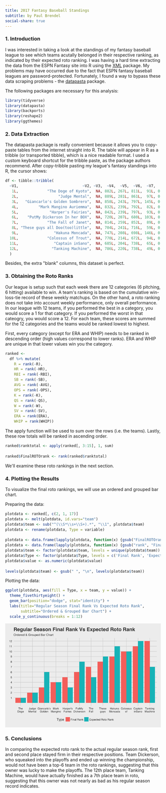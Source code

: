 ```yaml
---
title: 2017 Fantasy Baseball Standings
subtitle: by Paul Brendel
social-share: true
---
```

### 1. Introduction

I was interested in taking a look at the standings of my fantasy baseball league to see which teams acutally belonged in their respective ranking, as indicated by their expected roto ranking.  I was having a hard time extracting the data from the ESPN Fantasy site into R using the [XML](https://cran.r-project.org/web/packages/XML/index.html) package.  My problems may have occurred due to the fact that ESPN fantasy baseball leagues are password-protected.  Fortunately, I found a way to bypass these data scraping problems - the [datapasta](https://cran.r-project.org/web/packages/datapasta/vignettes/how-to-datapasta.html) package.

The following packages are necessary for this analysis:

```r
library(tidyverse)
library(datapasta)
library(backports)
library(reshape2)
library(ggthemes)
```
### 2. Data Extraction

The datapasta package is really convenient because it allows you to copy-paste tables from the internet straight into R.     The table will appear in R as a tribble (or transported tibble), which is a nice readable format.  I used a custom keyboard shortcut for the tribble paste, as the package authors recommend.  After copy-tribble pasting my league's fantasy standings into R, the cursor shows:

```r
df <- tibble::tribble(
  ~V1,                             ~V2, ~V3,  ~V4,  ~V5,  ~V6,  ~V7,   ~V8,   ~V9, ~V10,  ~V11, ~V12, ~V13, ~V14,  ~V15,  ~V16, ~V17, ~V18,
   1L,             "The Doge of Kyoto",  NA, 882L, 267L, 811L,  91L, 0.2697, 0.8297,   NA, 1689L, 136L, 114L,  72L, 3.754, 1.214,   NA,  96L,
   2L,                  "Judge Mental",  NA, 889L, 281L, 861L,  97L, 0.2838, 0.8631,   NA, 1545L, 119L,  96L,  55L, 3.825, 1.261,   NA,  90L,
   3L,   "Giancarlo's Golden Sombrero",  NA, 858L, 243L, 797L, 145L, 0.2805, 0.8205,   NA, 1388L, 110L,  88L,  80L, 4.104, 1.288,   NA,  86L,
   4L,         "Mark Mangino Auriemma",  NA, 832L, 239L, 792L,  82L, 0.2647, 0.8029,   NA, 1538L, 123L, 115L,  92L, 3.829, 1.282,   NA,  94L,
   5L,              "Harper's Fairies",  NA, 842L, 239L, 797L,  93L, 0.2612, 0.8006,   NA, 1538L, 103L,  97L, 131L, 3.822, 1.234,   NA, 139L,
   6L,    "PutMy Dickerson In her BOX",  NA, 720L, 207L, 680L, 103L, 0.2562, 0.7804,   NA, 1481L, 107L,  96L, 118L, 3.928, 1.247,   NA,  67L,
   7L,             "The Fall of Janet",  NA, 814L, 259L, 852L,  89L, 0.2645, 0.8226,   NA, 1329L, 111L, 101L,  84L, 3.902, 1.255,   NA,  68L,
   8L, "These guys all Doo(too)little",  NA, 704L, 241L, 716L,  59L, 0.2738, 0.8167,   NA, 1468L, 112L,  83L,  84L, 4.266, 1.346,   NA,  35L,
   9L,                "Hakuna Moncada",  NA, 747L, 208L, 698L, 146L, 0.2705, 0.7873,   NA, 1186L,  94L,  85L,  38L, 4.495, 1.334,   NA, 122L,
  10L,             "Colossus of Trout",  NA, 770L, 214L, 672L,  94L, 0.2598, 0.7926,   NA, 1357L, 114L,  93L,  42L, 4.269, 1.256,   NA,  26L,
  11L,                "Captain inSano",  NA, 685L, 204L, 738L,  65L, 0.2666, 0.767,   NA, 1177L, 104L,  83L,  52L, 4.167, 1.299,   NA,  40L,
  12L,               "Tanking Machine",  NA, 786L, 220L, 738L,  49L, 0.286, 0.8333,   NA,  906L,  72L,  60L,  88L, 3.832, 1.222,   NA,   9L
  )
```
Besides, the extra "blank" columns, this dataset is perfect.

### 3. Obtaining the Roto Ranks

Our league is setup such that each week there are 12 categories (6 pitching, 6 hitting) available to win.  A team's ranking is based on the cumulative win-loss-tie record of these weekly matchups.  On the other hand, a roto ranking does not take into account weekly performance, only overall performance.  In our league with 12 teams, if you performed the best in a category, you would score a 1 for that category.  If you performed the worst in that cateogry, you would score a 12.  For each team, these scores are summed for the 12 categories and the teams would be ranked lowest to highest.

First, every category (except for ERA and WHIP) needs to be ranked in descending order (high values correspond to lower ranks). ERA and WHIP are unique in that lower values win you the category.

```r
ranked <- 
  df %>% mutate(
    R = rank(-R),
    HR = rank(-HR),
    RBI = rank(-RBI),
    SB = rank(-SB),
    AVG = rank(-AVG),
    OPS = rank(-OPS),
    K = rank(-K),
    QS = rank(-QS),
    W = rank(-W),
    SV = rank(-SV),
    ERA = rank(ERA),
    WHIP = rank(WHIP))
```
The apply function will be used to sum over the rows (i.e. the teams).  Lastly, these row totals will be ranked in ascending order. 

```r
ranked$ranktotal <- apply(ranked[, 3:15], 1, sum)

ranked$FinalROTOrank <- rank(ranked$ranktotal)
```
We'll examine these roto rankings in the next section.

### 4. Plotting the Results

To visualize the final roto rankings, we will use an ordered and grouped bar chart.

Preparing the data:

```r
plotdata <- ranked[, c(2, 1, 17)]
plotdata <- melt(plotdata, id.vars="team")
plotdata$team <- sub("^(\\S*\\s+\\S+).*", "\\1", plotdata$team)
plotdata <- rename(plotdata, Type = variable)

plotdata <- data.frame(lapply(plotdata, function(x) {gsub("FinalROTOrank", "Expected Roto Rank", x)}), stringsAsFactors=FALSE)
plotdata <- data.frame(lapply(plotdata, function(x) {gsub("rank", "Final Rank", x)}), stringsAsFactors=FALSE)
plotdata$team <- factor(plotdata$team, levels = unique(plotdata$team))
plotdata$Type <- factor(plotdata$Type, levels = c('Final Rank', 'Expected Roto Rank'))
plotdata$value <- as.numeric(plotdata$value)

levels(plotdata$team) <- gsub(" ", "\n", levels(plotdata$team))
```

Plotting the data:

```r
ggplot(plotdata, aes(fill = Type, x = team, y = value)) +
  theme_fivethirtyeight() +
  geom_bar(position="dodge", stat="identity") +
  labs(title="Regular Season Final Rank Vs Expected Roto Rank", 
       subtitle="Ordered & Grouped Bar Chart") +
  scale_y_continuous(breaks = 1:12)
```

![Standings](Standings.png)

### 5. Conclusions

In comparing the expected roto rank to the actual regular season rank, first and second place stayed firm in their respective positions.  Team Dickerson, who squeaked into the playoffs and ended up winning the championship, would not have been a top-6 team in the roto rankings, suggesting that this owner was lucky to make the playoffs.  The 12th place team, Tanking Machine, would have actually finished as a 7th place team in roto, suggesting that this owner was not nearly as bad as his regular season record indicates.
